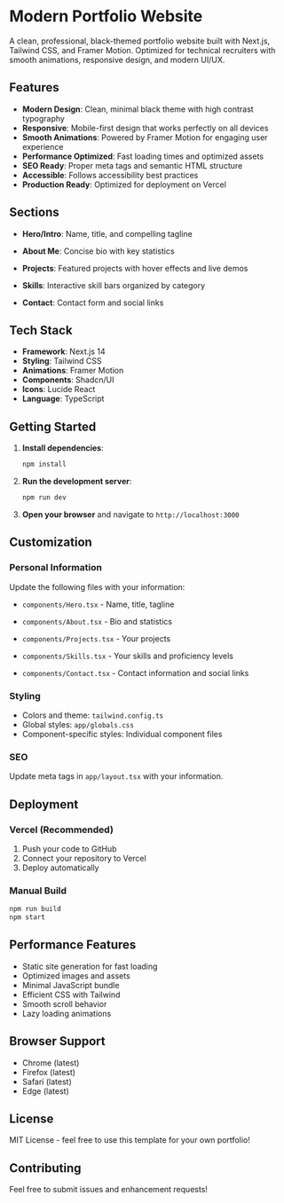 # Modern Portfolio Website

A clean, professional, black-themed portfolio website built with Next.js, Tailwind CSS, and Framer Motion. Optimized for technical recruiters with smooth animations, responsive design, and modern UI/UX.

## Features

- **Modern Design**: Clean, minimal black theme with high contrast typography
- **Responsive**: Mobile-first design that works perfectly on all devices
- **Smooth Animations**: Powered by Framer Motion for engaging user experience
- **Performance Optimized**: Fast loading times and optimized assets
- **SEO Ready**: Proper meta tags and semantic HTML structure
- **Accessible**: Follows accessibility best practices
- **Production Ready**: Optimized for deployment on Vercel

## Sections

- **Hero/Intro**: Name, title, and compelling tagline
- **About Me**: Concise bio with key statistics
- **Projects**: Featured projects with hover effects and live demos
- **Skills**: Interactive skill bars organized by category

- **Contact**: Contact form and social links

## Tech Stack

- **Framework**: Next.js 14
- **Styling**: Tailwind CSS
- **Animations**: Framer Motion
- **Components**: Shadcn/UI
- **Icons**: Lucide React
- **Language**: TypeScript

## Getting Started

1. **Install dependencies**:
   ```bash
   npm install
   ```

2. **Run the development server**:
   ```bash
   npm run dev
   ```

3. **Open your browser** and navigate to `http://localhost:3000`

## Customization

### Personal Information
Update the following files with your information:
- `components/Hero.tsx` - Name, title, tagline
- `components/About.tsx` - Bio and statistics
- `components/Projects.tsx` - Your projects
- `components/Skills.tsx` - Your skills and proficiency levels

- `components/Contact.tsx` - Contact information and social links

### Styling
- Colors and theme: `tailwind.config.ts`
- Global styles: `app/globals.css`
- Component-specific styles: Individual component files

### SEO
Update meta tags in `app/layout.tsx` with your information.

## Deployment

### Vercel (Recommended)

1. Push your code to GitHub
2. Connect your repository to Vercel
3. Deploy automatically

### Manual Build

```bash
npm run build
npm start
```

## Performance Features

- Static site generation for fast loading
- Optimized images and assets
- Minimal JavaScript bundle
- Efficient CSS with Tailwind
- Smooth scroll behavior
- Lazy loading animations

## Browser Support

- Chrome (latest)
- Firefox (latest)
- Safari (latest)
- Edge (latest)

## License

MIT License - feel free to use this template for your own portfolio!

## Contributing

Feel free to submit issues and enhancement requests!